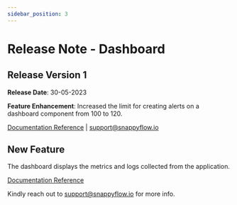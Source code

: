 ```yaml
---
sidebar_position: 3 
---
```

# Release Note - Dashboard

## Release Version 1

**Release Date**: 30-05-2023

**Feature Enhancement**: Increased the limit for creating alerts on a dashboard component from 100 to 120.

[Documentation Reference](/sf-selfhosted-lite/category/dashboards) | [support@snappyflow.io](mailto:support@snappyflow.io) 

## New Feature

The dashboard displays the metrics and logs collected from the application.

[Documentation Reference](/sf-selfhosted-lite/category/dashboards)

Kindly reach out to [support@snappyflow.io](mailto:support@snappyflow.io) for more info.
